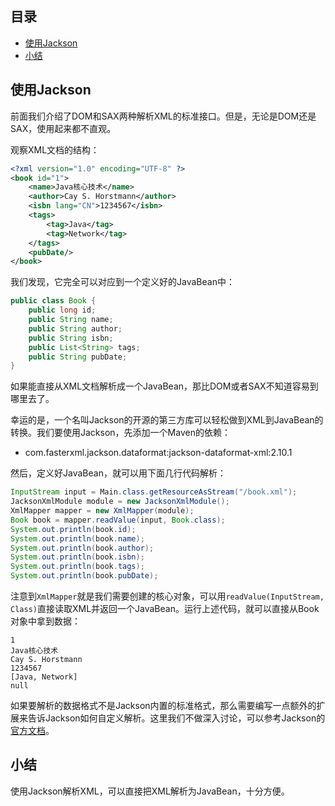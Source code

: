 ## 目录

- [使用Jackson](#使用Jackson)
- [小结](#小结)

## 使用Jackson

前面我们介绍了DOM和SAX两种解析XML的标准接口。但是，无论是DOM还是SAX，使用起来都不直观。

观察XML文档的结构：

```xml
<?xml version="1.0" encoding="UTF-8" ?>
<book id="1">
    <name>Java核心技术</name>
    <author>Cay S. Horstmann</author>
    <isbn lang="CN">1234567</isbn>
    <tags>
        <tag>Java</tag>
        <tag>Network</tag>
    </tags>
    <pubDate/>
</book>
```

我们发现，它完全可以对应到一个定义好的JavaBean中：

```java
public class Book {
    public long id;
    public String name;
    public String author;
    public String isbn;
    public List<String> tags;
    public String pubDate;
}
```

如果能直接从XML文档解析成一个JavaBean，那比DOM或者SAX不知道容易到哪里去了。

幸运的是，一个名叫Jackson的开源的第三方库可以轻松做到XML到JavaBean的转换。我们要使用Jackson，先添加一个Maven的依赖：

- com.fasterxml.jackson.dataformat:jackson-dataformat-xml:2.10.1

然后，定义好JavaBean，就可以用下面几行代码解析：

```java
InputStream input = Main.class.getResourceAsStream("/book.xml");
JacksonXmlModule module = new JacksonXmlModule();
XmlMapper mapper = new XmlMapper(module);
Book book = mapper.readValue(input, Book.class);
System.out.println(book.id);
System.out.println(book.name);
System.out.println(book.author);
System.out.println(book.isbn);
System.out.println(book.tags);
System.out.println(book.pubDate);
```

注意到`XmlMapper`就是我们需要创建的核心对象，可以用`readValue(InputStream, Class)`直接读取XML并返回一个JavaBean。运行上述代码，就可以直接从Book对象中拿到数据：

```
1
Java核心技术
Cay S. Horstmann
1234567
[Java, Network]
null
```

如果要解析的数据格式不是Jackson内置的标准格式，那么需要编写一点额外的扩展来告诉Jackson如何自定义解析。这里我们不做深入讨论，可以参考Jackson的[官方文档](https://github.com/FasterXML/jackson)。

## 小结

使用Jackson解析XML，可以直接把XML解析为JavaBean，十分方便。
